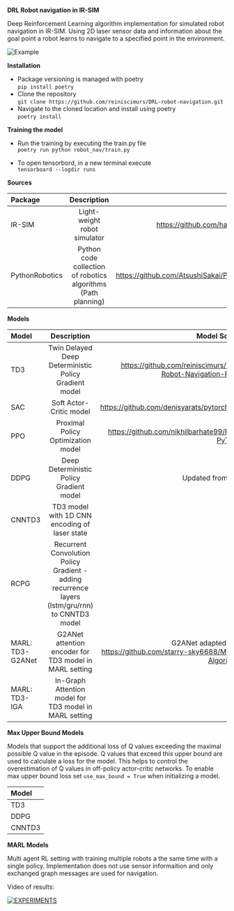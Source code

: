 **DRL Robot navigation in IR-SIM**

Deep Reinforcement Learning algorithm implementation for simulated robot navigation in IR-SIM. Using 2D laser sensor data
and information about the goal point a robot learns to navigate to a specified point in the environment.

![Example](https://github.com/reiniscimurs/DRL-robot-navigation-IR-SIM/blob/master/out.gif)

**Installation**

* Package versioning is managed with poetry \
`pip install poetry`
* Clone the repository \
`git clone https://github.com/reiniscimurs/DRL-robot-navigation.git`
* Navigate to the cloned location and install using poetry \
`poetry install`

**Training the model**

* Run the training by executing the train.py file \
`poetry run python robot_nav/train.py`

* To open tensorbord, in a new terminal execute \
`tensorboard --logdir runs`



**Sources**

| Package |                          Description                          |                              Source | 
|:--------|:-------------------------------------------------------------:|------------------------------------:| 
| IR-SIM  |                 Light-weight robot simulator                  | https://github.com/hanruihua/ir-sim |
| PythonRobotics  | Python code collection of robotics algorithms (Path planning) | https://github.com/AtsushiSakai/PythonRobotics |


**Models**

| Model            |                                           Description                                           |                    Model                           Source | 
|:-----------------|:-----------------------------------------------------------------------------------------------:|----------------------------------------------------------:|
| TD3              |                      Twin Delayed Deep Deterministic Policy Gradient model                      | https://github.com/reiniscimurs/DRL-Robot-Navigation-ROS2 | 
| SAC              |                                     Soft Actor-Critic model                                     |                https://github.com/denisyarats/pytorch_sac | 
| PPO              |                               Proximal Policy Optimization model                                |            https://github.com/nikhilbarhate99/PPO-PyTorch | 
| DDPG             |                            Deep Deterministic Policy Gradient model                             |                                          Updated from TD3 | 
| CNNTD3           |                          TD3 model with 1D CNN encoding of laser state                          |                                                         - |
| RCPG             | Recurrent Convolution Policy Gradient - adding recurrence layers (lstm/gru/rnn) to CNNTD3 model |                                                         - |
| MARL: TD3-G2ANet |                     G2ANet attention encoder for TD3 model in MARL setting                      |                                      G2ANet adapted from https://github.com/starry-sky6688/MARL-Algorithms |
| MARL: TD3-IGA    |                     In-Graph Attention model for TD3 model in MARL setting                      |                                                         - |

**Max Upper Bound Models**

Models that support the additional loss of Q values exceeding the maximal possible Q value in the episode. Q values that exceed this upper bound are used to calculate a loss for the model. This helps to control the overestimation of Q values in off-policy actor-critic networks.
To enable max upper bound loss set `use_max_bound = True` when initializing a model.

| Model  |  
|:-------|
| TD3    | 
| DDPG   | 
| CNNTD3 |

**MARL Models**

Multi agent RL setting with training multiple robots a the same time with a single policy. Implementation does not use sensor informaition and only exchanged graph messages are used for navigation.

Video of results:

[![EXPERIMENTS](https://img.youtube.com/vi/SGl7sil_dpo/0.jpg)](https://www.youtube.com/watch?v=SGl7sil_dpo)